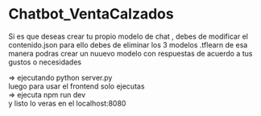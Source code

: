 # Chatbot_VentaCalzados
Si es que deseas crear tu propio modelo de chat , debes de modificar el contenido.json
para ello debes de eliminar los 3 modelos .tflearn de esa manera podras crear un nuuevo modelo con respuestas de acuerdo a tus gustos o necesidades

=> ejecutando python server.py </br>
luego para usar el frontend
solo ejecutas</br>
=> ejecuta npm run dev</br>
y listo lo veras en el localhost:8080
